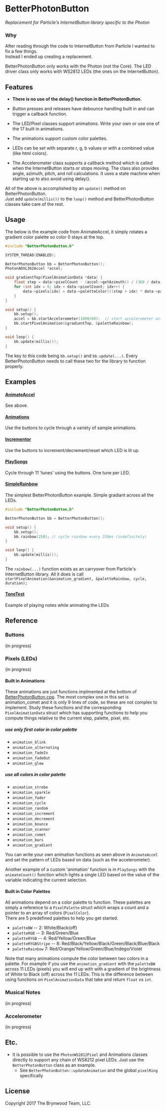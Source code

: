 # BetterPhotonButton

_Replacement for Particle's InternetButton library specific to the Photon_

### Why

After reading through the code to InternetButton from Particle I wanted to fix a few things.  
Instead I ended up creating a replacement.

BetterPhotonButton only works with the Photon (not the Core).  The LED driver class only works with WS2812 LEDs 
(the ones on the InternetButton).

## Features

* **There is no use of the delay() function in BetterPhotonButton.**  

* Button presses and releases have debounce handling built in and can trigger a callback function.

* The LED/Pixel classes support animations.  Write your own or use one of the 17 built in animations.

* The animations support custom color palettes.

* LEDs can be set with separate r, g, b values or with a combined value (like html colors).

* The Accelerometer class supports a callback method which is called when the InternetButton starts
or stops moving.  The class also provides angle, azimuth, pitch, and roll calculations.  It uses
a state machine when starting up to also avoid using delay().

All of the above is accomplished by an `update()` method on BetterPhotonButton.  
Just add `update(millis())` to the `loop()` method and BetterPhotonButton classes take care of the rest.

## Usage

The below is the example code from AnimateAccel, it simply rotates a gradient color palette so color 0
stays at the top.

```c
#include "BetterPhotonButton.h"

SYSTEM_THREAD(ENABLED);

BetterPhotonButton bb = BetterPhotonButton();
PhotonADXL362Accel *accel;

void gradientTop(PixelAnimationData *data) {
    float step = data->pixelCount - (accel->getAzimuth() / (360 / data->pixelCount));
    for (int idx = 0; idx < data->pixelCount; idx++) {
        data->pixels[idx] = data->paletteColor(((step + idx) * data->paletteCount()) / data->pixelCount);
    }
}

void setup() {
    bb.setup();
    accel = bb.startAccelerometer(1000/60);  // start accelerometer with a update rate of 60x per second
    bb.startPixelAnimation(&gradientTop, &paletteRainbow);
}

void loop() {
    bb.update(millis());
}
```

The key to this code being `bb.setup()` and `bb.update(...)`. Every BetterPhotonButton needs to call 
these two for the library to function properly.

## Examples

#### [AnimateAccel](examples/AnimateAccel/AnimateAccel.cpp)
See above.

#### [Animations](examples/Animations/Animations.cpp)
Use the buttons to cycle through a variety of sample animations.

#### [Incrementor](examples/Incrementor/Incrementor.cpp)
Use the buttons to increment/decrement/reset which LED is lit up.

#### [PlaySongs](examples/PlaySongs/PlaySongs.cpp)
Cycle through 11 'tunes' using the buttons.  One tune per LED.

#### [SimpleRainbow](examples/SimpleRainbow/SimpleRainbow.cpp)
The simplest BetterPhotonButton example.  Simple gradiant across all the LEDs.  

```c
#include "BetterPhotonButton.h"

BetterPhotonButton bb = BetterPhotonButton();

void setup() {
    bb.setup();
    bb.rainbow(250); // cycle rainbow every 250ms (indefinitely)
}

void loop() {
    bb.update(millis());
}
```

The `rainbow(...)` function exists as an carryover from Particle's InternetButton library.  All it 
does is call `startPixelAnimation(&animation_gradient, &paletteRainbow, cycle, duration);`

#### [ToneTest](examples/ToneTest/ToneTest.cpp)
Example of playing notes while animating the LEDs

## Reference

### Buttons
(in progress)

### Pixels (LEDs)
(in progress)

#### Built in Animations

These animations are just functions implmented at the bottom of [BetterPhotonButton.cpp](src/BetterPhotonButton.cpp).
The most complex one in this set is animation_comet and it is only 9 lines of code, so these are not complex 
to implement.  Study these functions and the corresponding `PixelAnimationData` struct which has supporting functions
to help you compute things relative to the current step, palette, pixel, etc.

##### use only first color in color palette
* `animation_blink`
* `animation_alternating`
* `animation_fadeIn`
* `animation_fadeOut`
* `animation_glow`

##### use all colors in color palette
* `animation_strobe`
* `animation_sparkle`
* `animation_fader`
* `animation_cycle`
* `animation_random`
* `animation_increment`
* `animation_decrement`
* `animation_bounce`
* `animation_scanner`
* `animation_comet`
* `animation_bars`
* `animation_gradient`

You can write your own animation functions as seen above in `AnimateAccel` and set the pattern
of LEDs based on data (such as the accelerometer). 

Another example of a custom 'animation' function is in `PlaySongs` with the `animateCount()` 
function which lights a single LED based on the value of the variable indicating the current
selection.

#### Built in Color Palettes

All animations depend on a color palette to function.  These palettes are simply a reference to a 
`PixelPalette` struct which wraps a count and a pointer to an array of colors (`PixelColor`).  
There are 5 predefined palettes to help you get started.

* `paletteBW` -- 2: White/Black(off)
* `paletteRGB` -- 3: Red/Green/Blue
* `paletteRYGB` -- 4: Red/Yellow/Green/Blue
* `paletteRYGBStripe` -- 8: Red/Black/Yellow/Black/Green/Black/Blue/Black
* `paletteRainbow` 7: Red/Orange/Yellow/Green/Blue/Indego/Violet

Note that many animations compute the color between two colors in a palette. For example if you
use the `animation_gradient` with the `paletteBW` across 11 LEDs (pixels) you will end up with
with a gradient of the brightness of White to Black (off) across the 11 LEDs.  This is the difference
between using functions on `PixelAnimationData` that take and return `float` vs `int`.

### Musical Notes
(in progress)

### Accelerometer
(in progress)

## Etc.

* It is possible to use the `PhotonWS2812Pixel` and Animations classes directly to support any chain 
of WS8212 pixel LEDs.  Just use the `BetterPhotonButton` class as an example.  
  * See `BetterPhotonButton::updateAnimation` and the global `pixelRing` specifically


## License
Copyright 2017 The Brynwood Team, LLC.